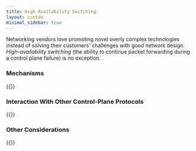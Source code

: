 ```yaml
---
title: High Availability Switching
layout: custom
minimal_sidebar: true
---
```

Networking vendors love promoting novel overly complex technologies instead of solving their customers' challenges with good network design. *High-availability switching* (the ability to continue packet forwarding during a control plane failure) is no exception.
<!--more-->
### Mechanisms

{{<series-listing tag="mechanism">}}

### Interaction With Other Control-Plane Protocols

{{<series-listing tag="control">}}

### Other Considerations

{{<series-listing notag="this!">}}
